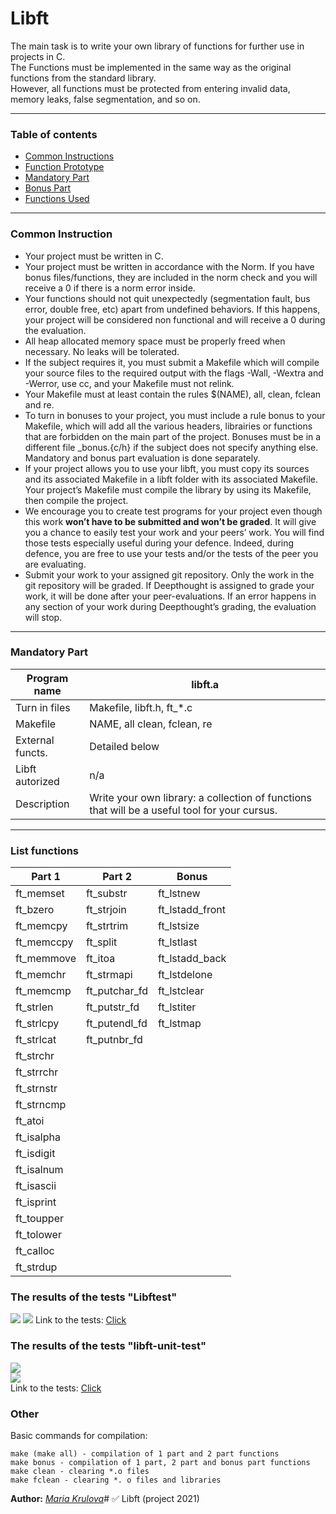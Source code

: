 # Libft


The main task is to write your own library of functions for further use in projects in C.  
The Functions must be implemented in the same way as the original functions from the standard library.  
However, all functions must be protected from entering invalid data, memory leaks, false segmentation, and so on. 

____
### Table of contents
<!--ts-->
   * [Common Instructions](#common-instructions)
   * [Function Prototype](#function-prototype)
   * [Mandatory Part](#mandatory-part)
   * [Bonus Part](#bonus-part)
   * [Functions Used](#functions-used)
<!--te-->
____
### Common Instruction

* Your project must be written in C.
* Your project must be written in accordance with the Norm. If you have bonus files/functions, they are included in the norm check and you will receive a 0 if there is a norm error inside.
* Your functions should not quit unexpectedly (segmentation fault, bus error, double free, etc) apart from undefined behaviors. If this happens, your project will be considered non functional and will receive a 0 during the evaluation.
* All heap allocated memory space must be properly freed when necessary. No leaks will be tolerated.
* If the subject requires it, you must submit a Makefile which will compile your source files to the required output with the flags -Wall, -Wextra and -Werror, use cc, and your Makefile must not relink.
* Your Makefile must at least contain the rules $(NAME), all, clean, fclean and re.
* To turn in bonuses to your project, you must include a rule bonus to your Makefile, which will add all the various headers, librairies or functions that are forbidden on the main part of the project. Bonuses must be in a different file _bonus.{c/h} if the subject does not specify anything else. Mandatory and bonus part evaluation is done separately.
* If your project allows you to use your libft, you must copy its sources and its associated Makefile in a libft folder with its associated Makefile. Your project’s Makefile must compile the library by using its Makefile, then compile the project.
* We encourage you to create test programs for your project even though this work **won’t have to be submitted and won’t be graded**. It will give you a chance to easily test your work and your peers’ work. You will find those tests especially useful during your defence. Indeed, during defence, you are free to use your tests and/or the tests of the peer you are evaluating.
* Submit your work to your assigned git repository. Only the work in the git repository will be graded. If Deepthought is assigned to grade your work, it will be done after your peer-evaluations. If an error happens in any section of your work during Deepthought’s grading, the evaluation will stop. 
____
### Mandatory Part

Program name | libft.a
----- | -------|
Turn in files | Makefile, libft.h, ft_*.c
Makefile | NAME, all clean, fclean, re
External functs. | Detailed below
Libft autorized | n/a
Description | Write your own library: a collection of functions that will be a useful tool for your cursus.

____
### List functions  
| Part 1  | Part 2 | Bonus |
| ------------- | ------------- | ------------- |
| ft_memset  | ft_substr  | ft_lstnew  |
| ft_bzero  | ft_strjoin  | ft_lstadd_front  |
| ft_memcpy  | ft_strtrim  | ft_lstsize  |
| ft_memccpy  | ft_split  | ft_lstlast  |
| ft_memmove  | ft_itoa  | ft_lstadd_back  |
| ft_memchr  | ft_strmapi  | ft_lstdelone  |
| ft_memcmp  | ft_putchar_fd  | ft_lstclear |
| ft_strlen  | ft_putstr_fd  | ft_lstiter  |
| ft_strlcpy  |ft_putendl_fd  | ft_lstmap  |
| ft_strlcat  | ft_putnbr_fd  |  |
| ft_strchr  |   |   |
| ft_strrchr  |   |   |
| ft_strnstr  |   |   |
| ft_strncmp  |   |   |
| ft_atoi  |   |   |
| ft_isalpha  |   |   |
| ft_isdigit  |  |   |
| ft_isalnum  |   |   |
| ft_isascii  | |   |
| ft_isprint |   |   |
| ft_toupper  |   |   |
| ft_tolower  |  |   |
| ft_calloc  |   |   |
| ft_strdup  |  |   |
### The results of the tests "Libftest"
![](https://raw.githubusercontent.com/mariekrulovva/libft/master/img/1.png) 
![](https://raw.githubusercontent.com/mariekrulovva/libft/master/img/2.png) 
Link to the tests: [Click](https://github.com/jtoty/Libftest)

### The results of the tests "libft-unit-test"
![](https://raw.githubusercontent.com/mariekrulovva/libft/master/img/3.png)  
![](https://raw.githubusercontent.com/mariekrulovva/libft/master/img/4.png)    
Link to the tests: [Click](https://github.com/alelievr/libft-unit-test)

### Other
Basic commands for compilation:
```
make (make all) - compilation of 1 part and 2 part functions  
make bonus - compilation of 1 part, 2 part and bonus part functions  
make clean - clearing *.o files  
make fclean - clearing *. o files and libraries  
```
  
**Author:** *[Maria Krulova](https://github.com/mariekrulovva)*# :white_check_mark: Libft (project 2021) 
